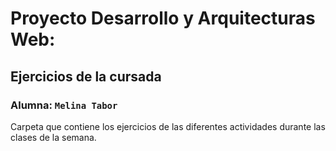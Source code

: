 # Proyecto Desarrollo y Arquitecturas Web:
## Ejercicios de la cursada
### Alumna: `Melina Tabor`

Carpeta que contiene los ejercicios de las diferentes actividades durante las clases de la semana.